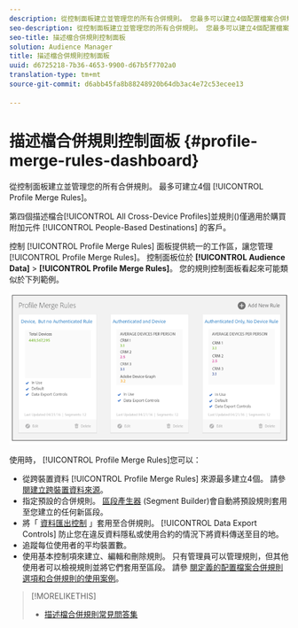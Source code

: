 ```yaml
---
description: 從控制面板建立並管理您的所有合併規則。 您最多可以建立4個配置檔案合併規則。
seo-description: 從控制面板建立並管理您的所有合併規則。 您最多可以建立4個配置檔案合併規則。
seo-title: 描述檔合併規則控制面板
solution: Audience Manager
title: 描述檔合併規則控制面板
uuid: d6725218-7b36-4653-9900-d67b5f7702a0
translation-type: tm+mt
source-git-commit: d6abb45fa8b88248920b64db3ac4e72c53ecee13

---
```



# 描述檔合併規則控制面板 {#profile-merge-rules-dashboard}

從控制面板建立並管理您的所有合併規則。 最多可建立4個 [!UICONTROL Profile Merge Rules]。

第四個描述檔合[!UICONTROL All Cross-Device Profiles]並規則()僅適用於購買附加元件 [!UICONTROL People-Based Destinations] 的客戶。

控制 [!UICONTROL Profile Merge Rules] 面板提供統一的工作區，讓您管理 [!UICONTROL Profile Merge Rules]。 控制面板位於 **[!UICONTROL Audience Data]** &gt; **[!UICONTROL Profile Merge Rules]**。 您的規則控制面板看起來可能類似於下列範例。

![](assets/profile-dashboard.png)

使用時， [!UICONTROL Profile Merge Rules]您可以：

* 從跨裝置資料 [!UICONTROL Profile Merge Rules] 來源最多建立4個。 請參 [閱建立跨裝置資料來源](merge-rules-start.md#create-data-source)。
* 指定預設的合併規則。 [區段產生器](../segments/segment-builder.md) (Segment Builder)會自動將預設規則套用至您建立的任何新區段。
* 將「 [資料匯出控制](../data-export-controls.md) 」套用至合併規則。 [!UICONTROL Data Export Controls] 防止您在違反資料隱私或使用合約的情況下將資料傳送至目的地。
* 追蹤每位使用者的平均裝置數。
* 使用基本控制項來建立、編輯和刪除規則。 只有管理員可以管理規則，但其他使用者可以檢視規則並將它們套用至區段。 請參 [閱定義的配置檔案合併規則選項](merge-rule-definitions.md)[和合併規則的使用案例](merge-rule-targeting-options.md)。

>[!MORELIKETHIS]
>
>* [描述檔合併規則常見問答集](../../faq/faq-profile-merge.md)

